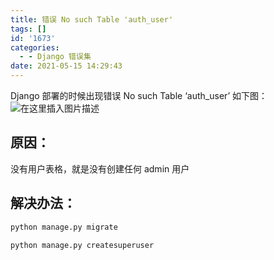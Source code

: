 ```yaml
---
title: 错误 No such Table 'auth_user'
tags: []
id: '1673'
categories:
  - - Django 错误集
date: 2021-05-15 14:29:43
---
```


Django 部署的时候出现错误 No such Table ‘auth\_user’ 如下图： ![在这里插入图片描述](https://img-blog.csdnimg.cn/20210515142649623.png?x-oss-process=image/watermark,type_ZmFuZ3poZW5naGVpdGk,shadow_10,text_aHR0cHM6Ly9ibG9nLmNzZG4ubmV0L3FxXzMzMjU0NzY2,size_16,color_FFFFFF,t_70)

## 原因：

没有用户表格，就是没有创建任何 admin 用户

## 解决办法：

```python
python manage.py migrate
```

```python
python manage.py createsuperuser
```